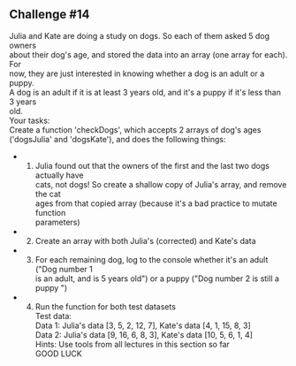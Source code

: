## Challenge #14

Julia and Kate are doing a study on dogs. So each of them asked 5 dog owners \
about their dog's age, and stored the data into an array (one array for each). For \
now, they are just interested in knowing whether a dog is an adult or a puppy. \
A dog is an adult if it is at least 3 years old, and it's a puppy if it's less than 3 years \
old. \
Your tasks: \
Create a function 'checkDogs', which accepts 2 arrays of dog's ages \
('dogsJulia' and 'dogsKate'), and does the following things: 
- 1. Julia found out that the owners of the first and the last two dogs actually have \
cats, not dogs! So create a shallow copy of Julia's array, and remove the cat \
ages from that copied array (because it's a bad practice to mutate function \
parameters) 
- 2. Create an array with both Julia's (corrected) and Kate's data 
- 3. For each remaining dog, log to the console whether it's an adult ("Dog number 1 \
is an adult, and is 5 years old") or a puppy ("Dog number 2 is still a puppy 
") 
- 4. Run the function for both test datasets \
Test data: \
Data 1: Julia's data [3, 5, 2, 12, 7], Kate's data [4, 1, 15, 8, 3] \
Data 2: Julia's data [9, 16, 6, 8, 3], Kate's data [10, 5, 6, 1, 4] \
Hints: Use tools from all lectures in this section so far  \
GOOD LUCK 
